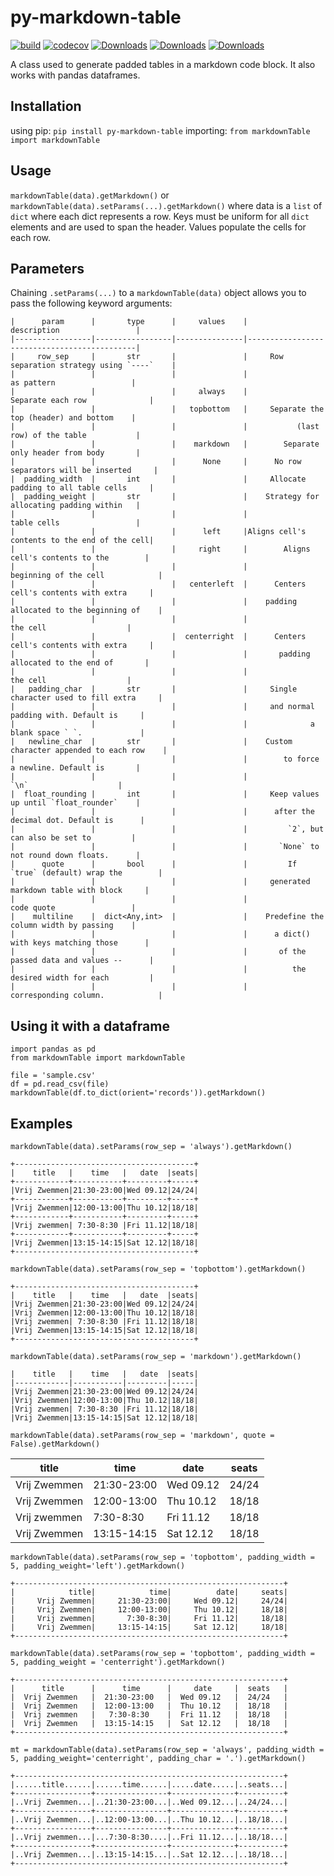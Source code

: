 # py-markdown-table
[![build](https://github.com/hvalev/py-markdown-table/actions/workflows/build.yml/badge.svg)](https://github.com/hvalev/py-markdown-table/actions/workflows/build.yml)
[![codecov](https://codecov.io/gh/hvalev/markdownTable/branch/main/graph/badge.svg?token=ZZ8WXO4H6P)](https://codecov.io/gh/hvalev/markdownTable)
[![Downloads](https://pepy.tech/badge/py-markdown-table)](https://pepy.tech/project/py-markdown-table)
[![Downloads](https://pepy.tech/badge/py-markdown-table/month)](https://pepy.tech/project/py-markdown-table)
[![Downloads](https://pepy.tech/badge/py-markdown-table/week)](https://pepy.tech/project/py-markdown-table)

A class used to generate padded tables in a markdown code block. It also works with pandas dataframes.

## Installation
using pip:
```pip install py-markdown-table```
importing:
```from markdownTable import markdownTable```

## Usage
```markdownTable(data).getMarkdown()```
or
```markdownTable(data).setParams(...).getMarkdown()```
where data is a `list` of `dict` where each dict represents a row. Keys must be uniform for all `dict` elements and are used to span the header. Values populate the cells for each row. 
## Parameters
Chaining `.setParams(...)` to a `markdownTable(data)` object allows you to pass the following keyword arguments:

```
|      param      |       type      |     values    |                 description                 |
|-----------------|-----------------|---------------|---------------------------------------------|
|     row_sep     |       str       |               |     Row separation strategy using `----`    |
|                 |                 |               |                  as pattern                 |
|                 |                 |     always    |              Separate each row              |
|                 |                 |   topbottom   |     Separate the top (header) and bottom    |
|                 |                 |               |           (last row) of the table           |
|                 |                 |    markdown   |        Separate only header from body       |
|                 |                 |      None     |      No row separators will be inserted     |
|  padding_width  |       int       |               |     Allocate padding to all table cells     |
|  padding_weight |       str       |               |    Strategy for allocating padding within   |
|                 |                 |               |                 table cells                 |
|                 |                 |      left     |Aligns cell's contents to the end of the cell|
|                 |                 |     right     |        Aligns cell's contents to the        |
|                 |                 |               |            beginning of the cell            |
|                 |                 |   centerleft  |      Centers cell's contents with extra     |
|                 |                 |               |    padding allocated to the beginning of    |
|                 |                 |               |                   the cell                  |
|                 |                 |  centerright  |      Centers cell's contents with extra     |
|                 |                 |               |       padding allocated to the end of       |
|                 |                 |               |                   the cell                  |
|   padding_char  |       str       |               |     Single character used to fill extra     |
|                 |                 |               |     and normal padding with. Default is     |
|                 |                 |               |              a blank space ` `.             |
|   newline_char  |       str       |               |    Custom character appended to each row    |
|                 |                 |               |        to force a newline. Default is       |
|                 |                 |               |                     `\n`                    |
|  float_rounding |       int       |               |     Keep values up until `float_rounder`    |
|                 |                 |               |      after the decimal dot. Default is      |
|                 |                 |               |         `2`, but can also be set to         |
|                 |                 |               |       `None` to not round down floats.      |
|      quote      |       bool      |               |         If `true` (default) wrap the        |
|                 |                 |               |     generated markdown table with block     |
|                 |                 |               |                  code quote                 |
|    multiline    |  dict<Any,int>  |               |    Predefine the column width by passing    |
|                 |                 |               |      a dict() with keys matching those      |
|                 |                 |               |       of the passed data and values --      |
|                 |                 |               |          the desired width for each         |
|                 |                 |               |            corresponding column.            |
```

## Using it with a dataframe

```
import pandas as pd
from markdownTable import markdownTable

file = 'sample.csv'
df = pd.read_csv(file)
markdownTable(df.to_dict(orient='records')).getMarkdown()
```

## Examples

```markdownTable(data).setParams(row_sep = 'always').getMarkdown()```
```
+----------------------------------------+
|    title   |    time   |   date  |seats|
+------------+-----------+---------+-----+
|Vrij Zwemmen|21:30-23:00|Wed 09.12|24/24|
+------------+-----------+---------+-----+
|Vrij Zwemmen|12:00-13:00|Thu 10.12|18/18|
+------------+-----------+---------+-----+
|Vrij zwemmen| 7:30-8:30 |Fri 11.12|18/18|
+------------+-----------+---------+-----+
|Vrij Zwemmen|13:15-14:15|Sat 12.12|18/18|
+----------------------------------------+
```

```markdownTable(data).setParams(row_sep = 'topbottom').getMarkdown()```
```
+----------------------------------------+
|    title   |    time   |   date  |seats|
|Vrij Zwemmen|21:30-23:00|Wed 09.12|24/24|
|Vrij Zwemmen|12:00-13:00|Thu 10.12|18/18|
|Vrij zwemmen| 7:30-8:30 |Fri 11.12|18/18|
|Vrij Zwemmen|13:15-14:15|Sat 12.12|18/18|
+----------------------------------------+
```

```markdownTable(data).setParams(row_sep = 'markdown').getMarkdown()```
```
|    title   |    time   |   date  |seats|
|------------|-----------|---------|-----|
|Vrij Zwemmen|21:30-23:00|Wed 09.12|24/24|
|Vrij Zwemmen|12:00-13:00|Thu 10.12|18/18|
|Vrij zwemmen| 7:30-8:30 |Fri 11.12|18/18|
|Vrij Zwemmen|13:15-14:15|Sat 12.12|18/18|
```

```markdownTable(data).setParams(row_sep = 'markdown', quote = False).getMarkdown()```

|    title   |    time   |   date  |seats|
|------------|-----------|---------|-----|
|Vrij Zwemmen|21:30-23:00|Wed 09.12|24/24|
|Vrij Zwemmen|12:00-13:00|Thu 10.12|18/18|
|Vrij zwemmen| 7:30-8:30 |Fri 11.12|18/18|
|Vrij Zwemmen|13:15-14:15|Sat 12.12|18/18|


```markdownTable(data).setParams(row_sep = 'topbottom', padding_width = 5, padding_weight='left').getMarkdown()```
```
+------------------------------------------------------------+
|            title|            time|          date|     seats|
|     Vrij Zwemmen|     21:30-23:00|     Wed 09.12|     24/24|
|     Vrij Zwemmen|     12:00-13:00|     Thu 10.12|     18/18|
|     Vrij zwemmen|       7:30-8:30|     Fri 11.12|     18/18|
|     Vrij Zwemmen|     13:15-14:15|     Sat 12.12|     18/18|
+------------------------------------------------------------+
```

```markdownTable(data).setParams(row_sep = 'topbottom', padding_width = 5, padding_weight = 'centerright').getMarkdown()```
```
+------------------------------------------------------------+
|      title      |      time      |     date     |  seats   |
|  Vrij Zwemmen   |  21:30-23:00   |  Wed 09.12   |  24/24   |
|  Vrij Zwemmen   |  12:00-13:00   |  Thu 10.12   |  18/18   |
|  Vrij zwemmen   |   7:30-8:30    |  Fri 11.12   |  18/18   |
|  Vrij Zwemmen   |  13:15-14:15   |  Sat 12.12   |  18/18   |
+------------------------------------------------------------+
```

```mt = markdownTable(data).setParams(row_sep = 'always', padding_width = 5, padding_weight='centerright', padding_char = '.').getMarkdown()```
```
+------------------------------------------------------------+
|......title......|......time......|.....date.....|..seats...|
+-----------------+----------------+--------------+----------+
|..Vrij Zwemmen...|..21:30-23:00...|..Wed 09.12...|..24/24...|
+-----------------+----------------+--------------+----------+
|..Vrij Zwemmen...|..12:00-13:00...|..Thu 10.12...|..18/18...|
+-----------------+----------------+--------------+----------+
|..Vrij zwemmen...|...7:30-8:30....|..Fri 11.12...|..18/18...|
+-----------------+----------------+--------------+----------+
|..Vrij Zwemmen...|..13:15-14:15...|..Sat 12.12...|..18/18...|
+------------------------------------------------------------+
```

